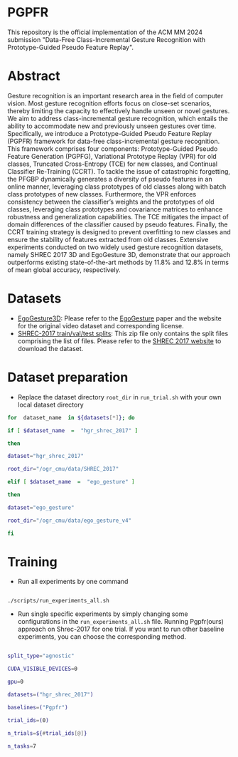 # PGPFR
This repository is the official implementation of the ACM MM 2024 submission "Data-Free Class-Incremental Gesture Recognition with Prototype-Guided Pseudo Feature Replay".

# Abstract
Gesture recognition is an important research area in the field of computer vision. Most gesture recognition efforts focus on close-set scenarios, thereby limiting the capacity to effectively handle unseen or novel gestures. We aim to address class-incremental gesture recognition, which entails the ability to accommodate new and previously unseen gestures over time. Specifically, we introduce a Prototype-Guided Pseudo Feature Replay (PGPFR) framework for data-free class-incremental gesture recognition. This framework comprises four components: Prototype-Guided Pseudo Feature Generation (PGPFG), Variational Prototype Replay (VPR) for old classes, Truncated Cross-Entropy (TCE) for new classes, and Continual Classifier Re-Training (CCRT). To tackle the issue of catastrophic forgetting, the PFGBP dynamically generates a diversity of pseudo features in an online manner, leveraging class prototypes of old classes along with batch class prototypes of new classes. Furthermore, the VPR enforces consistency between the classifier’s weights and the prototypes of old classes, leveraging class prototypes and covariance matrices to enhance robustness and generalization capabilities. The TCE mitigates the impact of domain differences of the classifier caused by pseudo features. Finally, the CCRT training strategy is designed to prevent overfitting to new classes and ensure the stability of features extracted from old classes. Extensive experiments conducted on two widely used gesture recognition datasets, namely SHREC 2017 3D and EgoGesture 3D, demonstrate that our approach outperforms existing state-of-the-art methods by 11.8% and 12.8% in terms of mean global accuracy, respectively.



# Datasets

* [EgoGesture3D](https://drive.google.com/file/d/1pHE0Q9MtVS5BLaV2CBN1rLP_Ed7nvfac/view?usp=drive_link): Please refer to the [EgoGesture](https://ieeexplore.ieee.org/document/8299578) paper and the website for the original video dataset and corresponding license.
* [SHREC-2017 train/val/test splits](https://drive.google.com/file/d/1o5T1b_jUG-czGp-xsGOFaVgzEJNEMnmh/view?usp=drive_link): This zip file only contains the split files comprising the list of files. Please refer to the [SHREC 2017 website](http://www-rech.telecom-lille.fr/shrec2017-hand/) to download the dataset.
  
# Dataset preparation

- Replace the dataset directory `root_dir` in `run_trial.sh` with your own local dataset directory
```bash
for  dataset_name  in ${datasets[*]}; do

if [ $dataset_name  =  "hgr_shrec_2017" ]

then

dataset="hgr_shrec_2017"

root_dir="/ogr_cmu/data/SHREC_2017"

elif [ $dataset_name  =  "ego_gesture" ]

then

dataset="ego_gesture"

root_dir="/ogr_cmu/data/ego_gesture_v4"

fi
```  

# Training

- Run all experiments by one command

```

./scripts/run_experiments_all.sh

```

- Run single specific experiments by simply changing some configurations in the `run_experiments_all.sh` file. Running Pgpfr(ours) approach on Shrec-2017 for one trial. If you want to run other baseline experiments, you can choose the corresponding method.

```bash

split_type="agnostic"

CUDA_VISIBLE_DEVICES=0

gpu=0

datasets=("hgr_shrec_2017")

baselines=("Pgpfr")

trial_ids=(0)

n_trials=${#trial_ids[@]}

n_tasks=7

```
